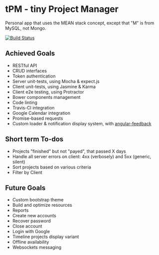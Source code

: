 # tPM - tiny Project Manager

Personal app that uses the MEAN stack concept, except that "M" is from MySQL, not Mongo.

[![Build Status](https://travis-ci.org/andreipfeiffer/tpm.svg?branch=master)](https://travis-ci.org/andreipfeiffer/tpm)

## Achieved Goals

* RESTful API
* CRUD interfaces
* Token authentication
* Server unit-tests, using Mocha & expect.js
* Client unit-tests, using Jasmine & Karma
* Client e2e testing, using Protractor
* Bower components management
* Code linting
* Travis-CI integration
* Google Calendar integration
* Promise-based requests
* Custom loader & notification display system, with [angular-feedback](https://github.com/andreipfeiffer/angular-feedback)

## Short term To-dos

* Projects "finished" but not "payed", that passed X days
* Handle all server errors on client: 4xx (verbosely) and 5xx (generic, silent)
* Sort projects based on various criteria
* Filter by Client

## Future Goals

* Custom bootstrap theme
* Build and optimize resources
* Reports
* Create new accounts
* Recover password
* Close account
* Login with Google
* Timeline projects display variant
* Offline availability
* Websockets messaging
